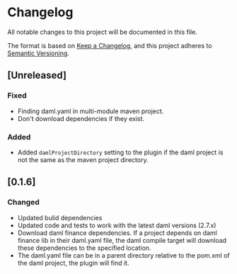# Changelog

All notable changes to this project will be documented in this file.

The format is based on [Keep a Changelog](https://keepachangelog.com/en/1.0.0/),
and this project adheres to [Semantic Versioning](https://semver.org/spec/v2.0.0.html).

## [Unreleased]

### Fixed

- Finding daml.yaml in multi-module maven project.
- Don't download dependencies if they exist.

### Added

- Added `damlProjectDirectory` setting to the plugin if the daml project is not the same as the maven project directory.

## [0.1.6]

### Changed

- Updated bulid dependencies
- Updated code and tests to work with the latest daml versions (2.7.x)
- Download daml finance dependencies. If a project depends on daml finance lib in their daml.yaml file, the daml compile target will download these dependencies to the specified location.
- The daml.yaml file can be in a parent directory relative to the pom.xml of the daml project, the plugin will find it.
